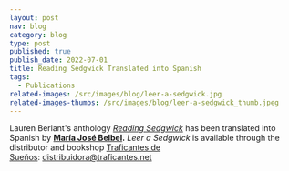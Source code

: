 ```yaml
---
layout: post
nav: blog
category: blog
type: post
published: true
publish_date: 2022-07-01
title: Reading Sedgwick Translated into Spanish
tags:
  - Publications
related-images: /src/images/blog/leer-a-sedgwick.jpg
related-images-thumbs: /src/images/blog/leer-a-sedgwick_thumb.jpeg
---
```

Lauren Berlant's anthology *[Reading Sedgwick](https://www.dukeupress.edu/reading-sedgwick)* has been translated into Spanish by **[María José Belbel](https://eremuak.eus/en/loccasione-with-maria-jose-belbel/).** *Leer a Sedgwick* is available through the distributor and bookshop [Traficantes de Sueños](https://traficantes.net/): [distribuidora@traficantes.net](mailto:distribuidora@traficantes.net)